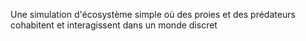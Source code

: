 Une simulation d'écosystème simple où des proies et des prédateurs cohabitent et interagissent dans un monde discret
